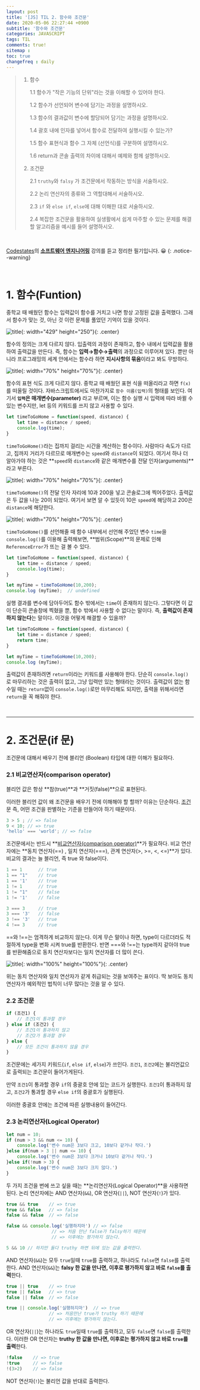```yaml
---
layout: post
title: '[JS] TIL 2. 함수와 조건문'
date: 2020-05-06 22:27:44 +0900
subtitle: '함수와 조건문'
categories: JAVASCRIPT
tags: TIL
comments: true!
sitemap :
toc: true
changefreq : daily
---
```


> 1. 함수
>
>    1.1 함수가 "작은 기능의 단위"라는 것을 이해할 수 있어야 한다.
>    
>    1.2 함수가 선언되어 변수에 담기는 과정을 설명하시오.
>    
>    1.3 함수의 결과값이 변수에 할당되어 담기는 과정을 설명하시오.
>    
>    1.4 괄호 내에 인자를 넣어서 함수로 전달하여 실행시킬 수 있는가?
>    
>    1.5 함수 표현식과 함수 그 자체 (선언식)를 구분하여 설명하시오.
>    
>    1.6 return과 콘솔 출력의 차이에 대해서 예제와 함께 설명하시오.
>    
> 2. 조건문
>
>    2.1 `truthy`와 `falsy` 가 조건문에서 작동하는 방식을 서술하시오.
>
>    2.2 논리 연산자의 종류와 그 역할대해서 서술하시오.
>
>    2.3 `if` 와 `else if`, `else`에 대해 이해한 대로 서술하시오.
>
>    2.4 복잡한 조건문을 활용하여 실생활에서 쉽게 마주할 수 있는 문제를 해결할 알고리즘을 예시를 들어 설명하시오.

<br>

[Codestates](https://codestates.com/)의 **[소프트웨어 엔지니어링](https://codestates.com/course/software-engineering)** 강의를 듣고 정리한 필기입니다. 😀 
{: .notice--warning}

<br>


# 1. 함수(Funtion)

중학교 때 배웠던 함수는 입력값이 함수를 거치고 나면 항상 고정된 값을 출력했다. 그래서 함수가 맞는 것, 아닌 것 이런 문제를 풀었던 기억이 있을 것이다. 

![title](/assets/img/JS-TIL/TIL2/2020-05-06-TIL2-1.png){: width="429" height="250"}{: .center}

함수의 정의는 크게 다르지 않다. 입출력의 과정이 존재하고, 함수 내에서 입력값을 활용하여 출력값을 만든다. 즉, 함수는 **입력→함수→출력**의 과정으로 이루어져 있다. 뿐만 아니라 프로그래밍의 세계 안에서는 함수라 하면 **지시사항의 묶음**이라고 봐도 무방하다. 

![title](/assets/img/JS-TIL/TIL2/2020-05-06-TIL2-2.png){: width="70%" height="70%"}{: .center}

함수의 표현 식도 크게 다르지 않다. 중학교 때 배웠던 표현 식을 떠올리라고 하면 `f(x)`를 떠올릴 것이다. 자바스크립트에서도 마찬가지로 `함수 이름(입력)`의 형태를 보인다. 여기서 **`입력`은 매개변수(parameter)** 라고 부르며, 이는 함수 실행 시 입력에 따라 바뀔 수 있는 변수지만, let 등의 키워드를 쓰지 않고 사용할 수 있다.

```js
let timeToGoHome = function(speed, distance) {
    let time = distance / speed;
    console.log(time);
}
```

`timeToGoHome()`라는 집까지 걸리는 시간을 계산하는 함수이다. 사람마다 속도가 다르고, 집까지 거리가 다르므로 매개변수는 `speed`와 `distance`이 되었다. 여기서 하나 더 알아가야 하는 것은 **`speed`와 `distance`와 같은 매개변수를 전달 인자(arguments)**라고 부른다. 

![title](/assets/img/JS-TIL/TIL2/2020-05-06-TIL2-3.png){: width="70%" height="70%"}{: .center}

`timeToGoHome()`의 전달 인자 자리에 10과 200을 넣고 콘솔로그에 찍어주었다. 출력값은 두 값을 나눈 20이 되었다. 여기서 보면 알 수 있듯이 10은 `speed`에 해당하고 200은 `distance`에 해당한다.

![title](/assets/img/JS-TIL/TIL2/2020-05-06-TIL2-4.png){: width="70%" height="70%"}{: .center}

`timeToGoHome()`를 선언해줄 때 함수 내부에서 선언해 주었던 변수 `time`을 `console.log()`를 이용해 출력해보면, **범위(Scope)**의 문제로 인해 `ReferenceError`가 뜨는 걸 볼 수 있다. 



```js
let timeToGoHome = function(speed, distance) {
    let time = distance / speed;
    console.log(time);
}

let myTime = timeToGoHome(10,200);
console.log (myTime);  // undefined
```

실행 결과를 변수에 담아두어도 함수 밖에서는 `time`이 존재하지 않는다. 그렇다면 이 값이 단순히 콘솔창에 찍혔을 뿐, 함수 밖에서 사용할 수 없다는 말이다. 즉, **출력값이 존재하지 않는다**는 말이다. 이것을 어떻게 해결할 수 있을까?

```js
let timeToGoHome = function(speed, distance) {
    let time = distance / speed;
    return time;
}

let myTime = timeToGoHome(10,200);
console.log (myTime);
```

출력값이 존재하려면 `return`이라는 키워드를 사용해야 한다. 단순히 `console.log()` 로 마무리하는 것은 출력이 없고, 그냥 입력만 있는 형태라는 것이다. 출력값이 없는 함수일 때는 `return`없이 `console.log()`로만 마무리해도 되지만, 출력을 위해서라면 `return`을 꼭 해줘야 한다.

<br>

***

# 2. 조건문(if 문)

조건문에 대해서 배우기 전에 블리언 (Boolean) 타입에 대한 이해가 필요하다. 

###     2.1 비교연산자(comparison operator)

블리언 값은 항상 **참(true)**과 **거짓(false)**으로 표현된다. 

이러한 블리언 값이 왜 조건문을 배우기 전에 이해해야 할 할까? 이유는 단순하다. <u>조건</u>문 즉, 어떤 조건을 판별하는 기준을 만들어야 하기 때문이다. 

```js
3 > 5 ; // => false
9 < 10; // => true
'hello' === 'world'; // => false
```

조건문에서는 반드시 **<u>비교연산자(comparison operator)</u>**가 필요하다. 비교 연산자에는 **동치 연산자(==) , 일치 연산자(===), 관계 연산자(>, >=, <, <=)**가 있다. 비교의 결과는 늘 블리언, 즉 true 와 false이다.

```js
1 == 1      // true
1 == "1"    // true
1 == '1'    // true
1 != 1      // true
1 != "1"    // false
1 != '1'    // false

3 === 3     // true
3 === '3'   // false
3 !== '3'   // true
4 !== 3     // true
```

==와 !==는 엄격하게 비교하지 않는다. 이게 무슨 말이나 하면, type이 다르더라도 적절하게 type을 변화 시켜 true를 반환한다. 반면 ===와 !==는 type까지 같아야 true를 반환해줌으로 동치 연산자보다는 일치 연산자를 더 많이 쓴다.

![title](/assets/img/JS-TIL/TIL2/2020-05-06-TIL2-5.png){: width="100%" height="100%"}{: .center}

위는 동치 연산자와 일치 연산자가 같게 취급되는 것을 보여주는 표이다. 딱 보아도 동치 연산자가 예외적인 법칙이 너무 많다는 것을 알 수 있다.

###      2.2 조건문

```js
if (조건1) {
    // 조건1이 통과할 경우
} else if (조건2) {
    // 조건1이 통과하지 않고
    // 조건2가 통과할 경우 
} else {
    // 모든 조건이 통과하지 않을 경우
}
```

조건문에는 세가지 키워드(`if`, `else if`, `else`)가 쓰인다. `조건1`, `조건2`에는 불리언값으로 출력되는 조건문이 들어가게된다. 

만약 `조건1`이 통과할 경우 `if`의 중괄호 안에 있는 코드가 실행한다. `조건1`이 통과하지 않고, `조건2`가 통과할 경우 `else if`의 중괄호가 실행된다. 

이러한 중괄호 안에는 조건에 따른 실행내용이 들어간다.

###     2.3 논리연산자(Logical Operator)

```js
let num = 10;
if (num > 3 && num <= 10) {
    console.log('변수 num은 3보다 크고, 10보다 같거나 작다.')
}else if(num > 3 || num <= 10) {
    console.log('변수 num은 3보다 크거나 10보다 같거나 작다.')
}else if(!num > 3) {
    console.log('변수 num은 3보다 크지 않다.')
}
```

두 가지 조건을 번에 쓰고 싶을 때는 **논리연산자(Logical Operator)**을 사용하면 된다. 논리 연산자에는 AND 연산자(`&&`), OR 연산자(`||`), NOT 연산자(`!`)가 있다.

```js
true && true    // => true
true && false   // => false
false && false  // => false

false && console.log('실행하지마') // => false
                 // => 처음 만난 false가 falsy하기 때문에 
                 // => 이후에는 평가하지 않는다.

5 && 10 // 하지만 둘다 truthy 하면 뒤에 있는 값을 출력한다.
```

AND 연산자(`&&`)는 모두 `true`일때 `true`를 출력하고, 하나라도 `false`면 `false`를 출력한다. AND 연산자(`&&`)는 **falsy 한 값을 만나면, 이후로 평가하지 않고 바로 `false`를 출력**한다.

```js
true || true    // => true
true || false   // => true
false || false  // => false

true || console.log('실행하지마')  // => true
                // => 처음만난 true가 truthy 하기 때문에 
                // => 이후에는 평가하지 않는다.
```

OR 연산자(`||`)는 하나라도 `true`일때 `true`를 출력하고, 모두 `false`면 `false`를 출력한다. 이러한 OR 연산자는 **truthy 한 값을 만나면, 이후로는 평가하지 않고 바로 `true`를 출력**한다.

```js
!false    // => true
!true     // => false
!(3>2)    // => false
```

 NOT 연산자(`!`)는 불리언 값을 반대로 출력한다.

